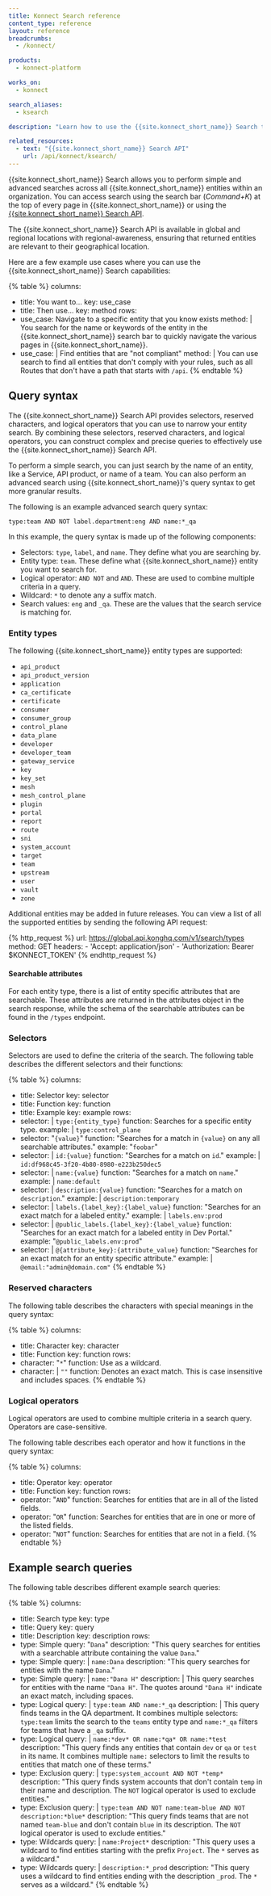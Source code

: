 ```yaml
---
title: Konnect Search reference
content_type: reference
layout: reference
breadcrumbs:
  - /konnect/

products:
  - konnect-platform

works_on:
  - konnect

search_aliases: 
  - ksearch

description: "Learn how to use the {{site.konnect_short_name}} Search to search through all {{site.konnect_short_name}} entities."

related_resources:
  - text: "{{site.konnect_short_name}} Search API"
    url: /api/konnect/ksearch/
---
```


{{site.konnect_short_name}} Search allows you to perform simple and advanced searches across all {{site.konnect_short_name}} entities within an organization. 
You can access search using the search bar (_Command+K_) at the top of every page in {{site.konnect_short_name}} or using the [{{site.konnect_short_name}} Search API](/api/konnect/ksearch/).

The {{site.konnect_short_name}} Search API is available in global and regional locations with regional-awareness, ensuring that returned entities are relevant to their geographical location. 

Here are a few example use cases where you can use the {{site.konnect_short_name}} Search capabilities:

<!--vale off-->
{% table %}
columns:
  - title: You want to...
    key: use_case
  - title: Then use...
    key: method
rows:
  - use_case: Navigate to a specific entity that you know exists
    method: |
      You search for the name or keywords of the entity in the {{site.konnect_short_name}} search bar to quickly navigate the various pages in {{site.konnect_short_name}}.
  - use_case: |
      Find entities that are "not compliant"
    method: |
      You can use search to find all entities that don't comply with your rules, such as all Routes that don't have a path that starts with `/api`.
{% endtable %}
<!--vale on-->

## Query syntax

The {{site.konnect_short_name}} Search API provides selectors, reserved characters, and logical operators that you can use to narrow your entity search. 
By combining these selectors, reserved characters, and logical operators, you can construct complex and precise queries to effectively use the {{site.konnect_short_name}} Search API.

To perform a simple search, you can just search by the name of an entity, like a Service, API product, or name of a team. 
You can also perform an advanced search using {{site.konnect_short_name}}'s query syntax to get more granular results.

The following is an example advanced search query syntax:

```
type:team AND NOT label.department:eng AND name:*_qa
```

In this example, the query syntax is made up of the following components:
* Selectors: `type`, `label`, and `name`. They define what you are searching by. 
* Entity type: `team`. These define what {{site.konnect_short_name}} entity you want to search for.
* Logical operator: `AND NOT` and `AND`. These are used to combine multiple criteria in a query.
* Wildcard: `*` to denote any a suffix match.
* Search values: `eng` and `_qa`. These are the values that the search service is matching for.

### Entity types

The following {{site.konnect_short_name}} entity types are supported: 

- `api_product`  
- `api_product_version`  
- `application`  
- `ca_certificate`  
- `certificate`  
- `consumer`  
- `consumer_group`  
- `control_plane`
- `data_plane`  
- `developer`  
- `developer_team`  
- `gateway_service`  
- `key`  
- `key_set`   
- `mesh`  
- `mesh_control_plane`  
- `plugin`  
- `portal`  
- `report`  
- `route`  
- `sni`  
- `system_account`  
- `target`  
- `team`  
- `upstream`  
- `user`  
- `vault`  
- `zone`  

Additional entities may be added in future releases. You can view a list of all the supported entities by sending the following API request:

<!--vale off-->
{% http_request %}
  url: https://global.api.konghq.com/v1/search/types
  method: GET
  headers:
      - 'Accept: application/json'
      - 'Authorization: Bearer $KONNECT_TOKEN'
{% endhttp_request %}
<!--vale on-->

#### Searchable attributes

For each entity type, there is a list of entity specific attributes that are searchable. 
These attributes are returned in the attributes object in the search response, while the schema of the searchable attributes can be found in the `/types` endpoint.

### Selectors

Selectors are used to define the criteria of the search. 
The following table describes the different selectors and their functions:

<!--vale off-->
{% table %}
columns:
  - title: Selector
    key: selector
  - title: Function
    key: function
  - title: Example
    key: example
rows:
  - selector: |
      `type:{entity_type}`
    function: Searches for a specific entity type.
    example: |
      `type:control_plane`
  - selector: "`{value}`"
    function: "Searches for a match in `{value}` on any all searchable attributes."
    example: "`foobar`"
  - selector: |
      `id:{value}`
    function: "Searches for a match on `id`."
    example: |
      `id:df968c45-3f20-4b80-8980-e223b250dec5`
  - selector: |
      `name:{value}`
    function: "Searches for a match on `name`."
    example: |
      `name:default`
  - selector: |
      `description:{value}`
    function: "Searches for a match on `description`."
    example: |
      `description:temporary`
  - selector: |
      `labels.{label_key}:{label_value}`
    function: "Searches for an exact match for a labeled entity."
    example: |
      `labels.env:prod`
  - selector: |
      `@public_labels.{label_key}:{label_value}`
    function: "Searches for an exact match for a labeled entity in Dev Portal."
    example: "`@public_labels.env:prod`"
  - selector: |
      `@{attribute_key}:{attribute_value}`
    function: "Searches for an exact match for an entity specific attribute."
    example: |
      `@email:"admin@domain.com"`
{% endtable %}
<!--vale on-->

### Reserved characters

The following table describes the characters with special meanings in the query syntax:

<!--vale off-->
{% table %}
columns:
  - title: Character
    key: character
  - title: Function
    key: function
rows:
  - character: "`*`"
    function: Use as a wildcard.
  - character: |
      `""`
    function: Denotes an exact match. This is case insensitive and includes spaces.
{% endtable %}
<!--vale on-->

### Logical operators

Logical operators are used to combine multiple criteria in a search query. 
Operators are case-sensitive. 

The following table describes each operator and how it functions in the query syntax:

<!--vale off-->
{% table %}
columns:
  - title: Operator
    key: operator
  - title: Function
    key: function
rows:
  - operator: "`AND`"
    function: Searches for entities that are in all of the listed fields.
  - operator: "`OR`"
    function: Searches for entities that are in one or more of the listed fields.
  - operator: "`NOT`"
    function: Searches for entities that are not in a field.
{% endtable %}
<!--vale on-->

## Example search queries

The following table describes different example search queries:

<!--vale off-->
{% table %}
columns:
  - title: Search type
    key: type
  - title: Query
    key: query
  - title: Description
    key: description
rows:
  - type: Simple
    query: "`Dana`"
    description: "This query searches for entities with a searchable attribute containing the value `Dana`."
  - type: Simple
    query: |
      `name:Dana`
    description: "This query searches for entities with the name `Dana`."
  - type: Simple
    query: |
      `name:"Dana H"`
    description: |
      This query searches for entities with the name `"Dana H"`. The quotes around `"Dana H"` indicate an exact match, including spaces.
  - type: Logical
    query: |
      `type:team AND name:*_qa`
    description: |
      This query finds teams in the QA department. 
      It combines multiple selectors: `type:team` limits the search to the `teams` entity type and `name:*_qa` filters for teams that have a `_qa` suffix.
  - type: Logical
    query: |
      `name:*dev* OR name:*qa* OR name:*test`
    description: "This query finds any entities that contain `dev` or `qa` or `test` in its name. It combines multiple `name:` selectors to limit the results to entities that match one of these terms."
  - type: Exclusion
    query: |
      `type:system_account AND NOT *temp*`
    description: "This query finds system accounts that don't contain `temp` in their name and description. The `NOT` logical operator is used to exclude entities."
  - type: Exclusion
    query: |
      `type:team AND NOT name:team-blue AND NOT description:*blue*`
    description: "This query finds teams that are not named `team-blue` and don't contain `blue` in its description. The `NOT` logical operator is used to exclude entities."
  - type: Wildcards
    query: |
      `name:Project*`
    description: "This query uses a wildcard to find entities starting with the prefix `Project`. The `*` serves as a wildcard."
  - type: Wildcards
    query: |
      `description:*_prod`
    description: "This query uses a wildcard to find entities ending with the description `_prod`. The `*` serves as a wildcard."
{% endtable %}
<!--vale on-->
